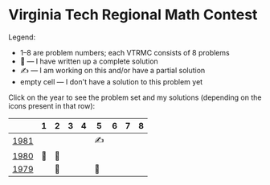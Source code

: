 # Virginia Tech Regional Math Contest

Legend:

* 1–8 are problem numbers; each VTRMC consists of 8 problems
* 📝 — I have written up a complete solution
* ✍️  — I am working on this and/or have a partial solution
* empty cell — I don't have a solution to this problem yet

Click on the year to see the problem set and my solutions (depending on the
icons present in that row):

|        | 1 | 2 | 3 | 4 | 5 | 6 | 7 | 8 |
|--------|---|---|---|---|---|---|---|---|
| [1981] |   |   |   |   | ✍️ |   |   |   |
| [1980] | 📝| 📝|   |   |   |   |   |   |
| [1979] |   | 📝|   |   | 📝|   |   |   |

[1981]: 1981
[1980]: 1980
[1979]: 1979
